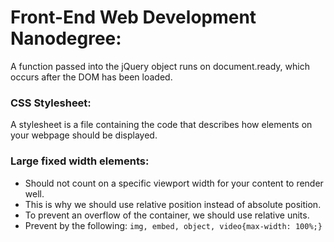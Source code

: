 # Front-End Web Development Nanodegree:
A function passed into the jQuery object runs on document.ready, which occurs after the DOM has been loaded.

### CSS Stylesheet: 

A stylesheet is a file containing the code that describes how elements on your webpage should be displayed.

### Large fixed width elements:

* Should not count on a specific viewport width for your content to render well.
* This is why we should use relative position instead of absolute position.
* To prevent an overflow of the container, we should use relative units.
* Prevent by the following: `img, embed, object, video{max-width: 100%;}`


